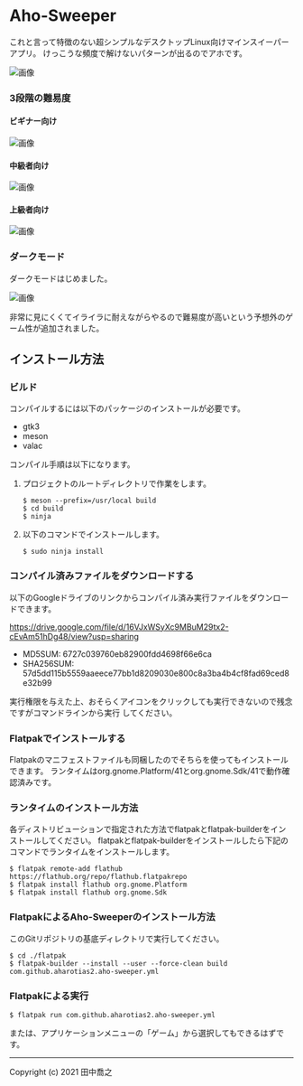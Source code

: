 Aho-Sweeper
====================================================================================================
これと言って特徴のない超シンプルなデスクトップLinux向けマインスイーパーアプリ。
けっこうな頻度で解けないパターンが出るのでアホです。

![画像](etc/screenshot-1.png)

### 3段階の難易度
#### ビギナー向け

![画像](etc/screenshot-3.png)

#### 中級者向け

![画像](etc/screenshot-1.png)

#### 上級者向け

![画像](etc/screenshot-4.png)

### ダークモード
ダークモードはじめました。

![画像](etc/screenshot-2.png)

非常に見にくくてイライラに耐えながらやるので難易度が高いという予想外のゲーム性が追加されました。

インストール方法
----------------------------------------------------------------------------------------------------
### ビルド
コンパイルするには以下のパッケージのインストールが必要です。

* gtk3
* meson
* valac

コンパイル手順は以下になります。

1. プロジェクトのルートディレクトリで作業をします。

       $ meson --prefix=/usr/local build
	   $ cd build
	   $ ninja

2. 以下のコマンドでインストールします。

       $ sudo ninja install

### コンパイル済みファイルをダウンロードする
以下のGoogleドライブのリンクからコンパイル済み実行ファイルをダウンロードできます。

<https://drive.google.com/file/d/16VJxWSyXc9MBuM29tx2-cEvAm51hDg48/view?usp=sharing>

* MD5SUM: 6727c039760eb82900fdd4698f66e6ca
* SHA256SUM: 57d5dd115b5559aaeece77bb1d8209030e800c8a3ba4b4cf8fad69ced8e32b99

実行権限を与えた上、おそらくアイコンをクリックしても実行できないので残念ですがコマンドラインから実行
してください。

### Flatpakでインストールする

Flatpakのマニフェストファイルも同梱したのでそちらを使ってもインストールできます。
ランタイムはorg.gnome.Platform/41とorg.gnome.Sdk/41で動作確認済みです。

### ランタイムのインストール方法
各ディストリビューションで指定された方法でflatpakとflatpak-builderをインストールしてください。
flatpakとflatpak-builderをインストールしたら下記のコマンドでランタイムをインストールします。

    $ flatpak remote-add flathub https://flathub.org/repo/flathub.flatpakrepo
	$ flatpak install flathub org.gnome.Platform
	$ flatpak install flathub org.gnome.Sdk

### FlatpakによるAho-Sweeperのインストール方法
このGitリポジトリの基底ディレクトリで実行してください。

	$ cd ./flatpak
	$ flatpak-builder --install --user --force-clean build com.github.aharotias2.aho-sweeper.yml

### Flatpakによる実行

    $ flatpak run com.github.aharotias2.aho-sweeper.yml

または、アプリケーションメニューの「ゲーム」から選択してもできるはずです。

----------------------------------------------------------------------------------------------------

Copyright (c) 2021 田中喬之

